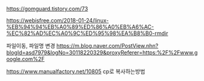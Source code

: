 https://gomguard.tistory.com/73

https://webisfree.com/2018-01-24/linux-%EB%94%94%EB%A0%89%ED%86%A0%EB%A6%AC-%EC%82%AD%EC%A0%9C%ED%95%98%EA%B8%B0-rmdir

파일이동, 파일명 변경
https://m.blog.naver.com/PostView.nhn?blogId=asd7979&logNo=30118220329&proxyReferer=https:%2F%2Fwww.google.com%2F


https://www.manualfactory.net/10805
cp로 복사하는방법